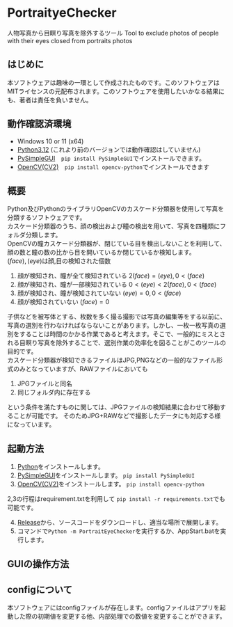 # PortraityeChecker
人物写真から目瞑り写真を除外するツール Tool to exclude photos of people with their eyes closed from portraits photos

## はじめに
本ソフトウェアは趣味の一環として作成されたものです。このソフトウェアはMITライセンスの元配布されます。このソフトウェアを使用したいかなる結果にも、著者は責任を負いません。

## 動作確認済環境
- Windows 10 or 11 (x64)
- [Python3.12](https://www.python.org/) (これより前のバージョンでは動作確認はしていません)
- [PySimpleGUI](https://www.pysimplegui.org/en/latest/)　`pip install PySimpleGUI`でインストールできます。
- [OpenCV(CV2)](https://opencv.org/)　`pip install opencv-python`でインストールできます

## 概要
Python及びPythonのライブラリOpenCVのカスケード分類器を使用して写真を分類するソフトウェアです。<br>
カスケード分類器のうち、顔の検出および瞳の検出を用いて、写真を四種類にフォルダ分類します。<br>
OpenCVの瞳カスケード分類器が、閉じている目を検出しないことを利用して、顔の数と瞳の数の比から目を開いているか閉じているか検知します。<br>
$(face), (eye)$は顔,目の検知された個数
1. 顔が検知され、瞳が全て検知されている $2(face)=(eye), 0<(face)$
2. 顔が検知され、瞳が一部検知されている $0<(eye)<2(face), 0<(face)$
3. 顔が検知され、瞳が検知されていない $(eye)=0, 0<(face)$
4. 顔が検知されていない $(face)=0$

子供などを被写体とする、枚数を多く撮る撮影では写真の編集等をする以前に、写真の選別を行わなければならないことがあります。しかし、一枚一枚写真の選別をすることは時間のかかる作業であると考えます。そこで、一般的にミスとされる目瞑り写真を除外することで、選別作業の効率化を図ることがこのツールの目的です。<br>
カスケード分類器が検知できるファイルはJPG,PNGなどの一般的なファイル形式のみとなっていますが、RAWファイルにおいても
1. JPGファイルと同名
2. 同じフォルダ内に存在する

という条件を満たすものに関しては、JPGファイルの検知結果に合わせて移動することが可能です。
そのためJPG+RAWなどで撮影したデータにも対応する様になっています。

## 起動方法
1. [Python](https://www.python.org/)をインストールします。
2. [PySimpleGUI](https://www.pysimplegui.org/en/latest/)をインストールします。 `pip install PySimpleGUI`
3. [OpenCV(CV2)](https://opencv.org/)をインストールします。 `pip install opencv-python`

2,3の行程はrequirement.txtを利用して `pip install -r requirements.txt`でも可能です。

4. [Release](https://github.com/ike62k/PortraityeChecker/releases)から、ソースコードをダウンロードし、適当な場所で展開します。
5. コマンドで`Python -m PortraitEyeChecker`を実行するか、AppStart.batを実行します。

## GUIの操作方法

## configについて
本ソフトウェアにはconfigファイルが存在します。configファイルはアプリを起動した際の初期値を変更する他、内部処理での数値を変更することができます。
